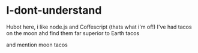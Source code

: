 # I-dont-understand

Hubot here, i like node.js and Coffescript (thats what i'm of!)
I've had tacos on the moon ahd find them far superior  to Earth tacos

and mention moon tacos

